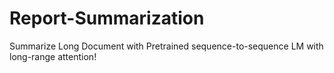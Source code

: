 # Report-Summarization
Summarize Long Document with Pretrained sequence-to-sequence LM with long-range attention! 
